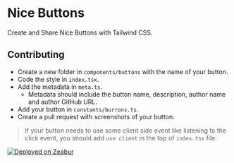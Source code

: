 # Nice Buttons

Create and Share Nice Buttons with Tailwind CSS.

## Contributing

- Create a new folder in `components/buttons` with the name of your button.
- Code the style in `index.tsx`.
- Add the metadata in `meta.ts`.
  - Metadata should include the button name, description, author name and author GitHub URL.
- Add your button in `constants/burrons.ts`.
- Create a pull request with screenshots of your button.

> If your button needs to use some client side event like listening to the click event, you should add `use client` in the top of `index.tsx` file.

[![Deployed on Zeabur](https://zeabur.com/deployed-on-zeabur-dark.svg)](https://zeabur.com?referralCode=MichaelYuhe&utm_source=nice-buttons&utm_campaign=oss)
